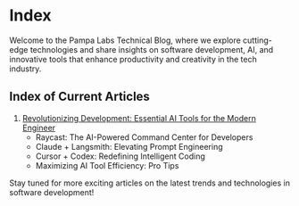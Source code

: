 # Index

Welcome to the Pampa Labs Technical Blog, where we explore cutting-edge technologies and share insights on software development, AI, and innovative tools that enhance productivity and creativity in the tech industry.

## Index of Current Articles

1. [Revolutionizing Development: Essential AI Tools for the Modern Engineer](ai-tools/ai-tooling.md)
      - Raycast: The AI-Powered Command Center for Developers
      - Claude + Langsmith: Elevating Prompt Engineering
      - Cursor + Codex: Redefining Intelligent Coding
      - Maximizing AI Tool Efficiency: Pro Tips

Stay tuned for more exciting articles on the latest trends and technologies in software development!
